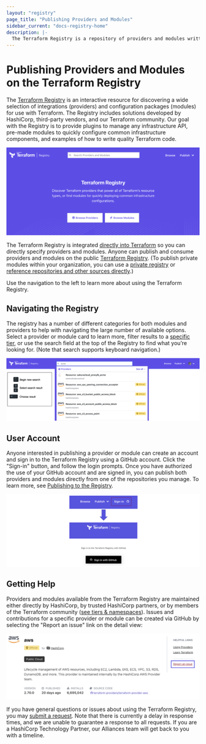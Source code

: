 ```yaml
---
layout: "registry"
page_title: "Publishing Providers and Modules"
sidebar_current: "docs-registry-home"
description: |-
  The Terraform Registry is a repository of providers and modules written by the Terraform community.
---
```


# Publishing Providers and Modules on the Terraform Registry

The [Terraform Registry](https://registry.terraform.io) is an interactive resource for discovering a wide selection of integrations (providers) and configuration packages (modules) for use with Terraform. The Registry includes solutions developed by HashiCorp, third-party vendors, and our Terraform community. Our goal with the Registry is to provide plugins to manage any infrastructure API, pre-made modules to quickly configure common infrastructure components, and examples of how to write quality Terraform code.

![screenshot: terraform registry landing page](./images/registry1.png)

The Terraform Registry is integrated [directly into Terraform](/docs/language/providers/requirements.html) so you can directly specify providers and modules. Anyone can publish and consume providers and modules on the public [Terraform Registry](https://registry.terraform.io). (To publish private modules within your organization, you can use a [private registry](/docs/registry/private.html) or [reference repositories and other sources directly](/docs/language/modules/sources.html).)

Use the navigation to the left to learn more about using the Terraform Registry.

## Navigating the Registry

The registry has a number of different categories for both modules and providers to help with navigating the large number of available options. Select a provider or module card to learn more, filter results to a [specific tier](./providers/index.html#provider-tiers-amp-namespaces), or use the search field at the top of the Registry to find what you’re looking for. (Note that search supports keyboard navigation.)

![screenshot: terraform registry browse](./images/registry2.png)

## User Account

Anyone interested in publishing a provider or module can create an account and sign in to the Terraform Registry using a GitHub account. Click the "Sign-in" button, and follow the login prompts. Once you have authorized the use of your GitHub account and are signed in, you can publish both providers and modules directly from one of the repositories you manage. To learn more, see [Publishing to the Registry](/docs/registry/providers/publishing.html).

![screenshot: terraform registry sign in](./images/user-account.png)

## Getting Help

Providers and modules available from the Terraform Registry are maintained either directly by HashiCorp, by trusted HashiCorp partners, or by members of the Terraform community ([see tiers & namespaces](./providers/index.html#provider-tiers-amp-namespaces)). Issues and contributions for a specific provider or module can be created via GitHub by selecting the "Report an issue" link on the detail view:

![Provider report issue link](./images/registry-issue.png)

If you have general questions or issues about using the Terraform Registry, you may [submit a request](mailto:terraform-registry@hashicorp.com). Note that there is currently a delay in response times, and we are unable to guarantee a response to all requests. If you are a HashiCorp Technology Partner, our Alliances team will get back to you with a timeline.
